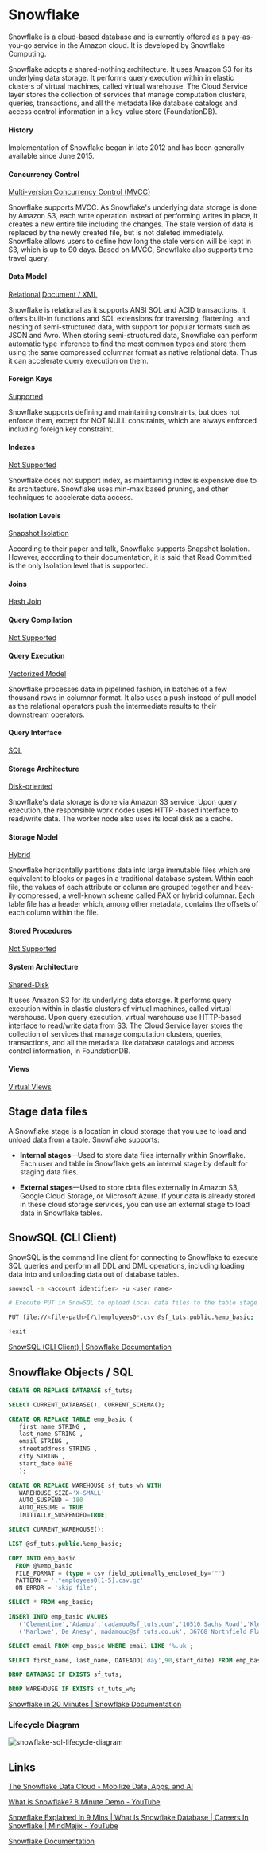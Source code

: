 # Snowflake

Snowflake is a cloud-based database and is currently offered as a pay-as-you-go service in the Amazon cloud. It is developed by Snowflake Computing.

Snowflake adopts a shared-nothing architecture. It uses Amazon S3 for its underlying data storage. It performs query execution within in elastic clusters of virtual machines, called virtual warehouse. The Cloud Service layer stores the collection of services that manage computation clusters, queries, transactions, and all the metadata like database catalogs and access control information in a key-value store (FoundationDB).

#### History

Implementation of Snowflake began in late 2012 and has been generally available since June 2015.

#### Concurrency Control

[Multi-version Concurrency Control (MVCC)](https://dbdb.io/browse?concurrency-control=multi-version-concurrency-control-mvcc)

Snowflake supports MVCC. As Snowflake's underlying data storage is done by Amazon S3, each write operation instead of performing writes in place, it creates a new entire file including the changes. The stale version of data is replaced by the newly created file, but is not deleted immediately. Snowflake allows users to define how long the stale version will be kept in S3, which is up to 90 days. Based on MVCC, Snowflake also supports time travel query.

#### Data Model

[Relational](https://dbdb.io/browse?data-model=relational) [Document / XML](https://dbdb.io/browse?data-model=document-xml)

Snowflake is relational as it supports ANSI SQL and ACID transactions. It offers built-in functions and SQL extensions for traversing, flattening, and nesting of semi-structured data, with support for popular formats such as JSON and Avro. When storing semi-structured data, Snowflake can perform automatic type inference to find the most common types and store them using the same compressed columnar format as native relational data. Thus it can accelerate query execution on them.

#### Foreign Keys

[Supported](https://dbdb.io/browse?foreign-keys=supported)

Snowflake supports defining and maintaining constraints, but does not enforce them, except for NOT NULL constraints, which are always enforced including foreign key constraint.

#### Indexes

[Not Supported](https://dbdb.io/browse?indexes=not-supported)

Snowflake does not support index, as maintaining index is expensive due to its architecture. Snowflake uses min-max based pruning, and other techniques to accelerate data access.

#### Isolation Levels

[Snapshot Isolation](https://dbdb.io/browse?isolation-levels=snapshot-isolation)

According to their paper and talk, Snowflake supports Snapshot Isolation. However, according to their documentation, it is said that Read Committed is the only Isolation level that is supported.

#### Joins

[Hash Join](https://dbdb.io/browse?joins=hash-join)

#### Query Compilation

[Not Supported](https://dbdb.io/browse?query-compilation=not-supported)

#### Query Execution

[Vectorized Model](https://dbdb.io/browse?query-execution=vectorized-model)

Snowflake processes data in pipelined fashion, in batches of a few thousand rows in columnar format. It also uses a push instead of pull model as the relational operators push the intermediate results to their downstream operators.

#### Query Interface

[SQL](https://dbdb.io/browse?query-interface=sql)

#### Storage Architecture

[Disk-oriented](https://dbdb.io/browse?storage-architecture=disk-oriented)

Snowflake's data storage is done via Amazon S3 service. Upon query execution, the responsible work nodes uses HTTP -based interface to read/write data. The worker node also uses its local disk as a cache.

#### Storage Model

[Hybrid](https://dbdb.io/browse?storage-model=hybrid)

Snowflake horizontally partitions data into large immutable files which are equivalent to blocks or pages in a traditional database system. Within each file, the values of each attribute or column are grouped together and heav- ily compressed, a well-known scheme called PAX or hybrid columnar. Each table file has a header which, among other metadata, contains the offsets of each column within the file.

#### Stored Procedures

[Not Supported](https://dbdb.io/browse?stored-procedures=not-supported)

#### System Architecture

[Shared-Disk](https://dbdb.io/browse?system-architecture=shared-disk)

It uses Amazon S3 for its underlying data storage. It performs query execution within in elastic clusters of virtual machines, called virtual warehouse. Upon query execution, virtual warehouse use HTTP-based interface to read/write data from S3. The Cloud Service layer stores the collection of services that manage computation clusters, queries, transactions, and all the metadata like database catalogs and access control information, in FoundationDB.

#### Views

[Virtual Views](https://dbdb.io/browse?views=virtual-views)

## Stage data files

A Snowflake stage is a location in cloud storage that you use to load and unload data from a table. Snowflake supports:

- **Internal stages**—Used to store data files internally within Snowflake. Each user and table in Snowflake gets an internal stage by default for staging data files.

- **External stages**—Used to store data files externally in Amazon S3, Google Cloud Storage, or Microsoft Azure. If your data is already stored in these cloud storage services, you can use an external stage to load data in Snowflake tables.

## SnowSQL (CLI Client)

SnowSQL is the command line client for connecting to Snowflake to execute SQL queries and perform all DDL and DML operations, including loading data into and unloading data out of database tables.

```bash
snowsql -a <account_identifier> -u <user_name>

# Execute PUT in SnowSQL to upload local data files to the table stage provided for the `emp_basic` table you created.

PUT file://<file-path>[/\]employees0*.csv @sf_tuts.public.%emp_basic;

!exit
```

[SnowSQL (CLI Client) | Snowflake Documentation](https://docs.snowflake.com/user-guide/snowsql)

## Snowflake Objects / SQL

```sql
CREATE OR REPLACE DATABASE sf_tuts;

SELECT CURRENT_DATABASE(), CURRENT_SCHEMA();

CREATE OR REPLACE TABLE emp_basic (
   first_name STRING ,
   last_name STRING ,
   email STRING ,
   streetaddress STRING ,
   city STRING ,
   start_date DATE
   );

CREATE OR REPLACE WAREHOUSE sf_tuts_wh WITH
   WAREHOUSE_SIZE='X-SMALL'
   AUTO_SUSPEND = 180
   AUTO_RESUME = TRUE
   INITIALLY_SUSPENDED=TRUE;

SELECT CURRENT_WAREHOUSE();

LIST @sf_tuts.public.%emp_basic;

COPY INTO emp_basic
  FROM @%emp_basic
  FILE_FORMAT = (type = csv field_optionally_enclosed_by='"')
  PATTERN = '.*employees0[1-5].csv.gz'
  ON_ERROR = 'skip_file';

SELECT * FROM emp_basic;

INSERT INTO emp_basic VALUES
   ('Clementine','Adamou','cadamou@sf_tuts.com','10510 Sachs Road','Klenak','2017-9-22') ,
   ('Marlowe','De Anesy','madamouc@sf_tuts.co.uk','36768 Northfield Plaza','Fangshan','2017-1-26');

SELECT email FROM emp_basic WHERE email LIKE '%.uk';

SELECT first_name, last_name, DATEADD('day',90,start_date) FROM emp_basic WHERE start_date <= '2017-01-01';

DROP DATABASE IF EXISTS sf_tuts;

DROP WAREHOUSE IF EXISTS sf_tuts_wh;
```

[Snowflake in 20 Minutes | Snowflake Documentation](https://docs.snowflake.com/user-guide/tutorials/snowflake-in-20minutes)

### Lifecycle Diagram

![snowflake-sql-lifecycle-diagram](../../media/Pasted%20image%2020231205120527.png)

## Links

[The Snowflake Data Cloud - Mobilize Data, Apps, and AI](https://www.snowflake.com/en/)

[What is Snowflake? 8 Minute Demo - YouTube](https://www.youtube.com/watch?v=9PBvVeCQi0w)

[Snowflake Explained In 9 Mins | What Is Snowflake Database | Careers In Snowflake | MindMajix - YouTube](https://www.youtube.com/watch?v=hJHWmYcdDn8)

[Snowflake Documentation](https://docs.snowflake.com/)
